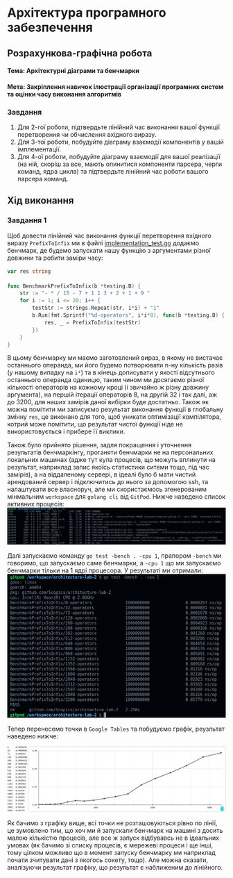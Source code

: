 # Архітектура програмного забезпечення

## Розрахункова-графічна робота

#### Тема: Архітектурні діаграми та бенчмарки
#### Мета: Закріплення навичок ілюстрації організації програмних систем та оцінки часу виконання алгоритмів

### Завдання
1. Для 2-гої роботи, підтвердьте лінійний час виконання вашої функції перетворення
чи обчислення вхідного виразу.
2. Для 3-тої роботи, побудуйте діаграму взаємодії компонентів у вашій
імплементації.
3. Для 4-ої роботи, побудуйте діаграму взаємодії для вашої реалізації (на ній, скоріш за все, мають опинитися компоненти парсера, черги команд, ядра цикла) та підтвердьте лінійний час роботи вашого парсера команд.

## Хід виконання

### Завдання 1

Щоб довести лінійний час виконання функції перетворення вхідного виразу `PrefixToInfix` ми в файлі [implementation_test.go](https://github.com/Scopics/architecture-lab-2/blob/master/implementation_test.go) додаємо бенчмарк, де будемо запускати нашу функцію з аргументами різної довжини та робити заміри часу: 

```go
var res string

func BenchmarkPrefixToInfix(b *testing.B) {
	str := "- * / 15 - 7 + 1 1 3 + 2 + 1 + 9 "
	for i := 1; i <= 20; i++ {
		testStr := strings.Repeat(str, i*i) + "1"
		b.Run(fmt.Sprintf("%d-operators", i*i*8), func(b *testing.B) {
			res, _ = PrefixToInfix(testStr)
		})
	}
}
```

В цьому бенчмарку ми маємо заготовлений вираз, в якому не вистачає останнього операнда, ми його будемо потворювати n-ну кількість разів (у нашому випадку на `i²`) та в кінець дописувати у якості відсутнього останнього операнда одиницю, таким чином ми досягаємо різної кількості операторів на кожному кроці (і звичайно ж різну довжину аргумента), на першій ітерації операторів 8, на другій 32 і так далі, аж до 3200, для наших замірів даної вибірки буде достатньо. Також як можна помітити ми записуємо результат виконання функції в глобальну змінну `res`, це виконано для того, щоб уникати оптимізації компілятора, котрий може помітити, що результат чистої функції ніде не використовується і прибере її виклики.

Також було прийнято рішення, задля покращення і уточнення результатів бенчмаркінгу, проганяти бенчмарки не на персональних локальних машинах (адже тут купа процесів, що можуть вплинути на результат, наприклад запис якоїсь статистики ситеми тощо, під час замірів), а на віддаленому сервері, в ідеалі було б мати чистий арендований сервер і підключитись до нього за допомогою ssh, та налаштувати все власноруч, але ми скористаємось згенерованим мінмальним `workspace` для `golang cli` від `GitPod`. Нижче наведено список активних процесів:
![](./assets/img/ps.png)

Далі запускаємо команду `go test -bench . -cpu 1`, прапором `-bench` ми говоримо, що запускаємо саме бенчмарки, а `-cpu 1` що ми запускаємо бенчмарки тільки на 1 ядрі процесора. У результаті ми отримали:
![](./assets/img/bench-l2.png)

Тепер перенесемо точки в `Google Tables` та побудуємо графік, реузльтат наведено нижче:

![](./assets/img/data-l2.png)

Як бачимо з графіку вище, всі точки не розташовуються рівно по лінії, це зумовлено тим, що хоч ми й запускали бенчмарк на машині з досить малою кількістю процесів, але все ж запуск відбувавсь не в ідеальних умовах (як бачимо зі списку процесів, є мережеві процеси і ще інші, тому цілком можливо що в момент запуску бенчмарку ми наприклад почати зчитувати дані з якогось сокету, тощо). Але можна сказати, аналізуючи результат графіку, що результат є наближеним до лінійного. 
